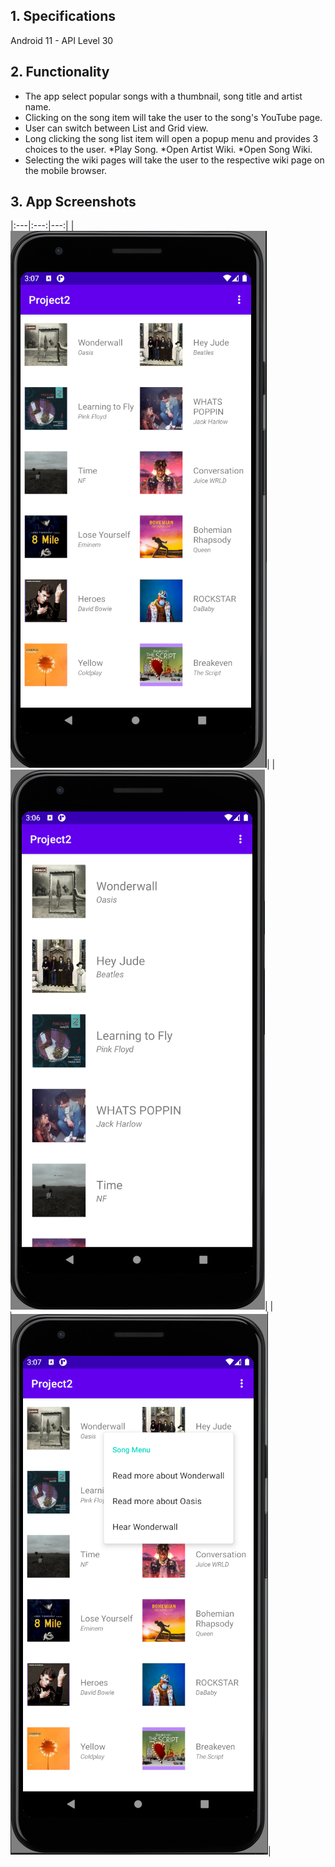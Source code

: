 ## 1. Specifications

Android 11 - API Level 30 <br>

## 2. Functionality

- The app select popular songs with a thumbnail, song title and artist name.
- Clicking on the song item will take the user to the song's YouTube page.
- User can switch between List and Grid view.
- Long clicking the song list item will open a popup menu and provides 3 choices to the user.
  *Play Song.
  *Open Artist Wiki.
  *Open Song Wiki.
- Selecting the wiki pages will take the user to the respective wiki page on the mobile browser.

## 3. App Screenshots

|:---|:---:|---:|
|![](https://github.com/js-shashwath/Mp3-android-application/blob/main/home_grid.png)|
|![](https://github.com/js-shashwath/Mp3-android-application/blob/main/home_list.png)|
|![](https://github.com/js-shashwath/Mp3-android-application/blob/main/long_press.png)|
